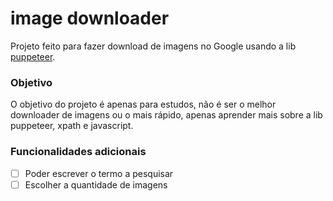 # image downloader

Projeto feito para fazer download de imagens no Google usando a lib [puppeteer](https://pptr.dev/).

### Objetivo

O objetivo do projeto é apenas para estudos, não é ser o melhor downloader de imagens ou o mais rápido, apenas aprender mais sobre a lib puppeteer, xpath e javascript.

### Funcionalidades adicionais

- [ ] Poder escrever o termo a pesquisar
- [ ] Escolher a quantidade de imagens